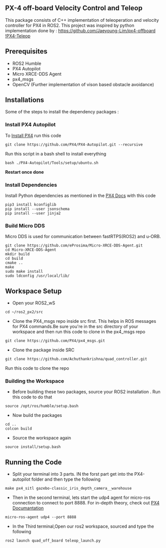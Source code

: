 ## PX-4 off-board Velocity Control and Teleop

This package consists of C++ implementation of teleoperation and velocity controller for PX4 in ROS2. This project was inspired by python implementation done by : https://github.com/Jaeyoung-Lim/px4-offboard
[!PX4-Teleop](./img/drone_Vid_warehouse-ezgif.com-video-to-gif-converter.gif)
## Prerequisites
- ROS2 Humble
- PX4 Autopilot
- Micro XRCE-DDS Agent
- px4_msgs
- OpenCV (Further implementation of vison based obstacle avoidance)

## Installations
Some of the steps to install the dependency packages : 

### Install PX4 Autopilot
To [Install PX4](https://docs.px4.io/main/en/dev_setup/dev_env_linux_ubuntu.html#simulation-and-nuttx-pixhawk-targets) run this code 
```
git clone https://github.com/PX4/PX4-Autopilot.git --recursive
```

Run this script in a bash shell to install everything

```
bash ./PX4-Autopilot/Tools/setup/ubuntu.sh
```

**Restart once done**

### Install Dependencies

Install Python dependencies as mentioned in the [PX4 Docs](https://docs.px4.io/main/en/ros/ros2_comm.html#install-ros-2) with this code

```
pip3 install kconfiglib
pip install --user jsonschema
pip install --user jinja2
```

### Build Micro DDS
Micro DDS is used for communication between fastRTPS(ROS2) and u-ORB.
```
git clone https://github.com/eProsima/Micro-XRCE-DDS-Agent.git
cd Micro-XRCE-DDS-Agent
mkdir build
cd build
cmake ..
make
sudo make install
sudo ldconfig /usr/local/lib/
```
## Workspace Setup

- Open your ROS2_wS
```
cd ~/ros2_px2/src
```

- Clone the PX4_msgs repo inside src first. This helps in ROS messages for PX4 commands.Be sure you're in the src directory of your workspace and then run this code to clone in the px4_msgs repo

```
git clone https://github.com/PX4/px4_msgs.git
```
- Clone the package inside SRC

```
git clone https://github.com/Achuthankrishna/quad_controller.git
```

Run this code to clone the repo



### Building the Workspace

- Before building these two packages, source your ROS2 installation . Run this code to do that

```
source /opt/ros/humble/setup.bash
```
- Now build the packages

```
cd ..
colcon build
```

- Source the workspace again
```
source install/setup.bash
```

## Running the Code

- Split your terminal into 3 parts. IN the forst part get into the PX4-autopilot folder and then type the following
```
make px4_sitl gazebo-classic_iris_depth_camera__warehouse

```
- Then in the second terminal, lets start the udp4 agent for micro-ros connection to connect to port 8888. For in-depth theory, check out [PX4 Documantation](https://docs.px4.io/main/en/middleware/uxrce_dds.html)

```
micro-ros-agent udp4 --port 8888

```
- In the Third terminal,Open our ros2 workspace, sourced and type the following 
```
ros2 launch quad_off_board teleop_launch.py
```


